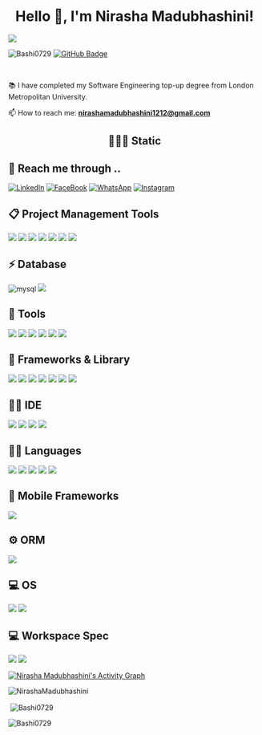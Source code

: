 
<h1 align="center">Hello 👋, I'm Nirasha Madubhashini!</h1>

<img  src="https://readme-typing-svg.herokuapp.com?size=32&vCenter=true&width=760&lines=Welcome+to+my+GitHub+Profile.">


<p align="left"> <img src="https://komarev.com/ghpvc/?username=NirashaMadubhashini&label=Profile%20views&color=0e75b6&style=flat" alt="Bashi0729" />
<a href="https://github.com/NirashaMadubhashini?tab=followers"><img src="https://img.shields.io/github/followers/NirashaMadubhashini?label=Followers&style=social" alt="GitHub Badge"></a>
</p>
<br>

📚 I have completed my Software Engineering top-up degree from London Metropolitan University.

📫 How to reach me: **nirashamadubhashini1212@gmail.com**

<h2 align='center'>🧑🏼‍🏭 Static</h2>

## 📱 Reach me through ..

[![LinkedIn][linkedin-shield]][linkedin-url]
[![FaceBook][faceBook-shield]][faceBook-url]
[![WhatsApp][whatsApp-shield]][whatsApp-url]
[![Instagram][instagram-shield]][instagram-url]
<!-- [![Website][website-shield]][website-url] -->


[linkedin-shield]: https://img.shields.io/badge/LinkedIn-0077B5?style=for-the-badge&logo=linkedin&logoColor=white
[linkedin-url]: http://www.linkedin.com/in/nirasha-madubhashini-888877201

[website-shield]: https://img.shields.io/badge/website-000000?style=for-the-badge&logo=About.me&logoColor=white
[website-url]: https://nirashapersonalwebsite.000webhostapp.com/

[faceBook-shield]:https://img.shields.io/badge/Facebook-1877F2?style=for-the-badge&logo=facebook&logoColor=white
[faceBook-url]: https://www.facebook.com/nirasha.madubhashini.1/

[whatsApp-shield]:https://img.shields.io/badge/WhatsApp-25D366?style=for-the-badge&logo=whatsapp&logoColor=white
[whatsApp-url]: https://web.whatsapp.com/

[instagram-shield]:https://img.shields.io/badge/Instagram-E4405F?style=for-the-badge&logo=instagram&logoColor=white
[instagram-url]: https://www.instagram.com/_nishu_bashi_/

## 📋 Project Management Tools <br>

<p>
<img src="https://img.shields.io/badge/Jira-0052CC?style=for-the-badge&logo=jira&logoColor=white" />
<img src="https://img.shields.io/badge/Infinity-734FE9?style=for-the-badge&logo=infinity&logoColor=white" />
<img src="https://img.shields.io/badge/Azure%20DevOps-0078D7?style=for-the-badge&logo=azure-devops&logoColor=white" />
<img src="https://img.shields.io/badge/ClickUp-7B68EE?style=for-the-badge&logo=clickup&logoColor=white" />
<img src="https://img.shields.io/badge/Trello-0079BF?style=for-the-badge&logo=trello&logoColor=white" />
<img src="https://img.shields.io/badge/Asana-F06A6A?style=for-the-badge&logo=asana&logoColor=white" />
<img src="https://img.shields.io/badge/Notion-000000?style=for-the-badge&logo=notion&logoColor=white" />
</p>

## ⚡ Database <br>

<p><img alt="mysql" src="https://img.shields.io/badge/MySQL-005C84?style=for-the-badge&logo=mysql&logoColor=white">
 <img src="https://img.shields.io/badge/MongoDB-4EA94B?style=for-the-badge&logo=mongodb&logoColor=white" />
</p>                   


## 🔌 Tools <br>
<p><img src="https://img.shields.io/badge/Adobe%20XD-470137?style=for-the-badge&logo=Adobe%20XD&logoColor=#FF61F6" /> 
<img src="https://img.shields.io/badge/Adobe%20Photoshop-31A8FF?style=for-the-badge&logo=Adobe%20Photoshop&logoColor=black"/> 
<img src="https://img.shields.io/badge/Canva-%2300C4CC.svg?&style=for-the-badge&logo=Canva&logoColor=white" /> 
<img src="https://img.shields.io/badge/Figma-F24E1E?style=for-the-badge&logo=figma&logoColor=white" />
<img src="https://img.shields.io/badge/github-4298B8?style=for-the-badge&logo=github&logoColor=white" />
<img src="https://img.shields.io/badge/SceneBuilder-4298B8?style=for-the-badge&logo=SceneBuilder&logoColor=white" />
</p>

## 🚀 Frameworks & Library <br>
 <p><img src="https://img.shields.io/badge/jQuery-0769AD?style=for-the-badge&logo=jquery&logoColor=white" /> 
 <img src="https://img.shields.io/badge/Node%20js-339933?style=for-the-badge&logo=nodedotjs&logoColor=white" />
 <img src="https://img.shields.io/badge/npm-CB3837?style=for-the-badge&logo=npm&logoColor=white"/>
 <img src="https://img.shields.io/badge/Postman-FF6C37?style=for-the-badge&logo=Postman&logoColor=white"/> 
 <img src="https://img.shields.io/badge/React-20232A?style=for-the-badge&logo=react&logoColor=61DAFB" />  
 <img src="https://img.shields.io/badge/Spring-6DB33F?style=for-the-badge&logo=spring&logoColor=white" />  
 <img src="https://img.shields.io/badge/Spring_Boot-F2F4F9?style=for-the-badge&logo=spring-boot" /> </p>
 
 ## 👩‍💻 IDE   <br>
 <p>
 <img src="https://img.shields.io/badge/Android_Studio-3DDC84?style=for-the-badge&logo=android-studio&logoColor=white" />  
 <img src="https://img.shields.io/badge/apache%20netbeans-1B6AC6?style=for-the-badge&logo=apache%20netbeans%20IDE&logoColor=white" />
 <img src="https://img.shields.io/badge/IntelliJ_IDEA-000000.svg?style=for-the-badge&logo=intellij-idea&logoColor=white" />    
 <img src="https://img.shields.io/badge/Visual_Studio_Code-0078D4?style=for-the-badge&logo=visual%20studio%20code&logoColor=white" />
 </p>
 
 ## 👩‍💻 Languages  <br>
 <p>
 <img src="https://img.shields.io/badge/CSS3-1572B6?style=for-the-badge&logo=css3&logoColor=white" /> 
 <img src="https://img.shields.io/badge/HTML5-E34F26?style=for-the-badge&logo=html5&logoColor=white" />
  <img src="https://img.shields.io/badge/java-4298B8?style=for-the-badge&logo=apachegroovy&logoColor=white" /> 
 <img src="https://img.shields.io/badge/JavaScript-323330?style=for-the-badge&logo=javascript&logoColor=F7DF1E" /> 
 <img src="https://img.shields.io/badge/json-5E5C5C?style=for-the-badge&logo=json&logoColor=white" />  
 </p>
 
  ## 📱 Mobile Frameworks <br>
  <p>
 <img src="https://img.shields.io/badge/React_Native-20232A?style=for-the-badge&logo=react&logoColor=61DAFB" />
 </p>
 
 ## ⚙️ ORM <br>
  <p>
 <img src="https://img.shields.io/badge/Hibernate-59666C?style=for-the-badge&logo=Hibernate&logoColor=white"/>
 </p>
 
 ## 💻 OS <br>
 <p>
 <img src="https://img.shields.io/badge/Android-3DDC84?style=for-the-badge&logo=android&logoColor=white" />  
 <img src="https://img.shields.io/badge/Windows-0078D6?style=for-the-badge&logo=windows&logoColor=white" /> 
 </p>
 
 ## 💻 Workspace Spec  <br>
 <p>
  <img src="https://img.shields.io/badge/lenovo%20laptop-000000?style=for-the-badge&logo=lenovo&logoColor=white" />
 <img src="https://img.shields.io/badge/Iphone-FF0000?style=for-the-badge&logo=iphone&logoColor=white" /> 
 
 </p>

<!-- [![Nirasha's GitHub activity graph](https://activity-graph.herokuapp.com/graph?username=NirashaMadubhashini&&theme=rogue)](https://github.com/NirashaMadubhashini) -->

<a href="https://github.com/NirashaMadubhashini/github-readme-activity-graph"><img alt="Nirasha Madubhashini's Activity Graph" src="https://activity-graph.herokuapp.com/graph?username=NirashaMadubhashini&bg_color=0D1117&color=5BCDEC&line=5BCDEC&point=FFFFFF&hide_border=true" /></a>

 
<p>&nbsp;<img align="left" src="https://github-readme-stats.vercel.app/api/top-langs?username=NirashaMadubhashini&show_icons=true&locale=en&layout=compact&theme=tokyonight" alt="NirashaMadubhashini" /></p>

<!-- <p><img align="left" src="https://github-readme-stats.vercel.app/api/top-langs?username=NirashaMadubhashini&show_icons=true&locale=en&layout=compact&theme=tokyonight" alt="Bashi0729" /></p> -->

<p>&nbsp;<img align="center" src="https://github-readme-stats.vercel.app/api?username=NirashaMadubhashini&show_icons=true&locale=en&theme=tokyonight" alt="Bashi0729" /></p>

<p><img align="center" src="https://github-readme-streak-stats.herokuapp.com/?user=NirashaMadubhashini&&theme=tokyonight" alt="Bashi0729" /></p>


